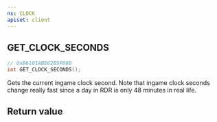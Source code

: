 ```yaml
---
ns: CLOCK
apiset: client
---
```

## GET_CLOCK_SECONDS

```c
// 0xB6101ABE62B5F080
int GET_CLOCK_SECONDS();
```

Gets the current ingame clock second. Note that ingame clock seconds change really fast since a day in RDR is only 48 minutes in real life.


## Return value

